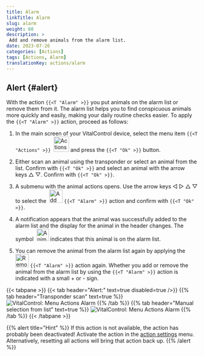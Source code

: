 ```yaml
---
title: Alarm
linkTitle: Alarm
slug: alarm
weight: 60
description: >
 Add and remove animals from the alarm list.
date: 2023-07-26
categories: [Actions]
tags: [Actions, Alarm]
translationKey: actions/alarm
---
```


## Alert {#alert}

With the action `{{<T "Alarm" >}}` you put animals on the alarm list or remove them from it. The alarm list helps you to find conspicuous animals more quickly and easily, making your daily routine checks easier. To apply the `{{<T "Alarm" >}}` action, proceed as follows:

1. In the main screen of your VitalControl device, select the menu item `{{<T "Actions" >}}` &nbsp;<img src="/icons/actions.svg" width="40" align="bottom" alt="Actions" />  and press the `{{<T "Ok" >}}` button.

2. Either scan an animal using the transponder or select an animal from the list. Confirm with `{{<T "Ok" >}}` and select an animal with the arrow keys △ ▽. Confirm with `{{<T "Ok" >}}`.

3. A submenu with the animal actions opens. Use the arrow keys ◁ ▷ △ ▽ to select the &nbsp;<img src="/icons/actions/alarm.svg" width="35" align="bottom" alt="Add alarm" /> `{{<T "Alarm" >}}` action and confirm with `{{<T "Ok" >}}`.

4. A notification appears that the animal was successfully added to the alarm list and the display for the animal in the header changes. The symbol &nbsp;<img src="/icons/header/animal-in-alarm.svg" width="32" align="bottom" alt="Animal in alarm" /> indicates that this animal is on the alarm list.

5. You can remove the animal from the alarm list again by applying the &nbsp;<img src="/icons/actions/alarm-minus.svg" width="35" align="bottom" alt="Remove alarm" /> `{{<T "Alarm" >}}` action again. Whether you add or remove the animal from the alarm list by using the `{{<T "Alarm" >}}` action is indicated with a small + or - sign.

{{< tabpane >}}
{{< tab header="Alert:" text=true disabled=true />}}
{{% tab header="Transponder scan" text=true %}}
![VitalControl: Menu Actions Alarm](../images/alarm-scan.png "Alarm")
{{% /tab %}}
{{% tab header="Manual selection from list" text=true %}}
![VitalControl: Menu Actions Alarm](../images/alarm.png "Alarm")
{{% /tab %}}
{{< /tabpane >}}

{{% alert title="Hint" %}}
If this action is not available, the action has probably been deactivated! Activate the action in the [action settings](../setting/) menu. Alternatively, resetting all actions will bring that action back up.
{{% /alert %}}
